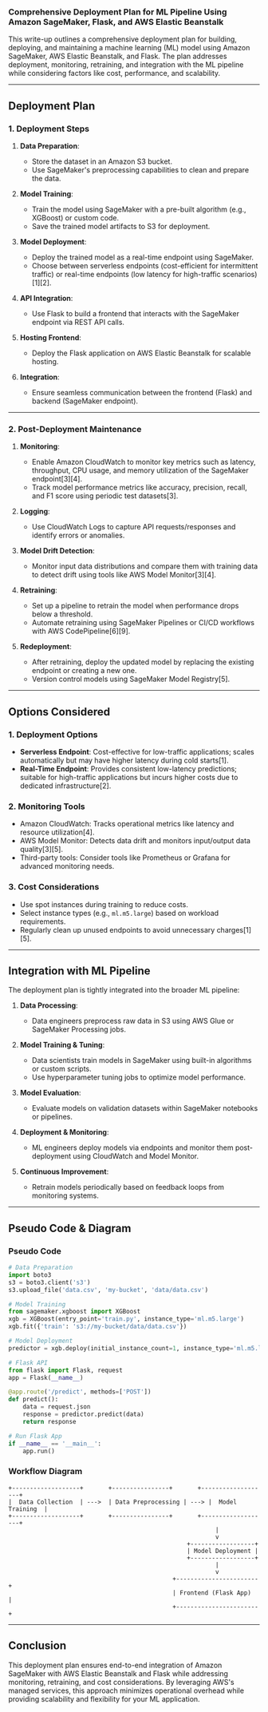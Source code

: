 ### Comprehensive Deployment Plan for ML Pipeline Using Amazon SageMaker, Flask, and AWS Elastic Beanstalk

This write-up outlines a comprehensive deployment plan for building, deploying, and maintaining a machine learning (ML) model using Amazon SageMaker, AWS Elastic Beanstalk, and Flask. The plan addresses deployment, monitoring, retraining, and integration with the ML pipeline while considering factors like cost, performance, and scalability.

---

## **Deployment Plan**

### **1. Deployment Steps**
1. **Data Preparation**:
   - Store the dataset in an Amazon S3 bucket.
   - Use SageMaker's preprocessing capabilities to clean and prepare the data.

2. **Model Training**:
   - Train the model using SageMaker with a pre-built algorithm (e.g., XGBoost) or custom code.
   - Save the trained model artifacts to S3 for deployment.

3. **Model Deployment**:
   - Deploy the trained model as a real-time endpoint using SageMaker.
   - Choose between serverless endpoints (cost-efficient for intermittent traffic) or real-time endpoints (low latency for high-traffic scenarios)[1][2].

4. **API Integration**:
   - Use Flask to build a frontend that interacts with the SageMaker endpoint via REST API calls.

5. **Hosting Frontend**:
   - Deploy the Flask application on AWS Elastic Beanstalk for scalable hosting.

6. **Integration**:
   - Ensure seamless communication between the frontend (Flask) and backend (SageMaker endpoint).

---

### **2. Post-Deployment Maintenance**
1. **Monitoring**:
   - Enable Amazon CloudWatch to monitor key metrics such as latency, throughput, CPU usage, and memory utilization of the SageMaker endpoint[3][4].
   - Track model performance metrics like accuracy, precision, recall, and F1 score using periodic test datasets[3].

2. **Logging**:
   - Use CloudWatch Logs to capture API requests/responses and identify errors or anomalies.

3. **Model Drift Detection**:
   - Monitor input data distributions and compare them with training data to detect drift using tools like AWS Model Monitor[3][4].

4. **Retraining**:
   - Set up a pipeline to retrain the model when performance drops below a threshold.
   - Automate retraining using SageMaker Pipelines or CI/CD workflows with AWS CodePipeline[6][9].

5. **Redeployment**:
   - After retraining, deploy the updated model by replacing the existing endpoint or creating a new one.
   - Version control models using SageMaker Model Registry[5].

---

## **Options Considered**

### **1. Deployment Options**
- **Serverless Endpoint**: Cost-effective for low-traffic applications; scales automatically but may have higher latency during cold starts[1].
- **Real-Time Endpoint**: Provides consistent low-latency predictions; suitable for high-traffic applications but incurs higher costs due to dedicated infrastructure[2].

### **2. Monitoring Tools**
- Amazon CloudWatch: Tracks operational metrics like latency and resource utilization[4].
- AWS Model Monitor: Detects data drift and monitors input/output data quality[3][5].
- Third-party tools: Consider tools like Prometheus or Grafana for advanced monitoring needs.

### **3. Cost Considerations**
- Use spot instances during training to reduce costs.
- Select instance types (e.g., `ml.m5.large`) based on workload requirements.
- Regularly clean up unused endpoints to avoid unnecessary charges[1][5].

---

## **Integration with ML Pipeline**

The deployment plan is tightly integrated into the broader ML pipeline:

1. **Data Processing**:
   - Data engineers preprocess raw data in S3 using AWS Glue or SageMaker Processing jobs.

2. **Model Training & Tuning**:
   - Data scientists train models in SageMaker using built-in algorithms or custom scripts.
   - Use hyperparameter tuning jobs to optimize model performance.

3. **Model Evaluation**:
   - Evaluate models on validation datasets within SageMaker notebooks or pipelines.

4. **Deployment & Monitoring**:
   - ML engineers deploy models via endpoints and monitor them post-deployment using CloudWatch and Model Monitor.

5. **Continuous Improvement**:
   - Retrain models periodically based on feedback loops from monitoring systems.

---

## **Pseudo Code & Diagram**

### Pseudo Code

```python
# Data Preparation
import boto3
s3 = boto3.client('s3')
s3.upload_file('data.csv', 'my-bucket', 'data/data.csv')

# Model Training
from sagemaker.xgboost import XGBoost
xgb = XGBoost(entry_point='train.py', instance_type='ml.m5.large')
xgb.fit({'train': 's3://my-bucket/data/data.csv'})

# Model Deployment
predictor = xgb.deploy(initial_instance_count=1, instance_type='ml.m5.large')

# Flask API
from flask import Flask, request
app = Flask(__name__)

@app.route('/predict', methods=['POST'])
def predict():
    data = request.json
    response = predictor.predict(data)
    return response

# Run Flask App
if __name__ == '__main__':
    app.run()
```

### Workflow Diagram

```plaintext
+-------------------+       +----------------+       +-------------------+
|  Data Collection  | --->  | Data Preprocessing | ---> |  Model Training  |
+-------------------+       +----------------+       +-------------------+
                                                          |
                                                          v
                                                  +------------------+
                                                  | Model Deployment |
                                                  +------------------+
                                                          |
                                                          v
                                              +-----------------------+
                                              | Frontend (Flask App)  |
                                              +-----------------------+
```

---

## Conclusion

This deployment plan ensures end-to-end integration of Amazon SageMaker with AWS Elastic Beanstalk and Flask while addressing monitoring, retraining, and cost considerations. By leveraging AWS's managed services, this approach minimizes operational overhead while providing scalability and flexibility for your ML application.
